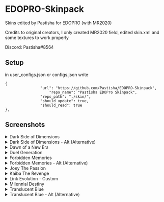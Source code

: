 # EDOPRO-Skinpack
Skins edited by Pastisha for EDOPRO (with MR2020)


Credits to original creators, I only created MR2020 field, edited skin.xml and some textures to work properly

Discord: Pastisha#8564


## Setup

in user_configs.json or configs.json write

```
{
     			"url": "https://github.com/Pastisha/EDOPRO-Skinpack",
      		        "repo_name": "Pastisha EDOPro Skinpack",
     			"repo_path": "./skin/",
     			"should_update": true,
     			"should_read": true
},
```

## Screenshots

<details><summary>Dark Side of Dimensions</summary>
<p>
 
![Screenshot 1](https://github.com/Pastisha/EDOPRO-Skinpack/blob/screenshots/EDOPro%202020-07-08%2017-10-00.png)
![Screenshot 2](https://github.com/Pastisha/EDOPRO-Skinpack/blob/screenshots/EDOPro%202020-07-08%2017-13-26.png)
</p>
</details>

<details><summary>Dark Side of Dimensions - Alt (Alternative)</summary>
<p>
 
![Screenshot 3](https://github.com/Pastisha/EDOPRO-Skinpack/blob/screenshots/EDOPro%202020-07-08%2017-10-28.png)
![Screenshot 4](https://github.com/Pastisha/EDOPRO-Skinpack/blob/screenshots/EDOPro%202020-07-08%2017-13-42.png)
</p>
</details>

<details><summary>Dawn of a New Era</summary>
<p>
 
![Screenshot 23](https://github.com/Pastisha/EDOPRO-Skinpack/blob/screenshots/EDOPro%202020-08-04%2019-52-33.png)
![Screenshot 24](https://github.com/Pastisha/EDOPRO-Skinpack/blob/screenshots/EDOPro%202020-08-04%2019-52-38.png)
</p>
</details>

<details><summary>Duel Generation</summary>
<p>
 
![Screenshot 5](https://github.com/Pastisha/EDOPRO-Skinpack/blob/screenshots/EDOPro%202020-07-08%2017-11-13.png)
![Screenshot 6](https://github.com/Pastisha/EDOPRO-Skinpack/blob/screenshots/EDOPro%202020-07-08%2017-13-59.png)
</p>
</details>

<details><summary>Forbidden Memories</summary>
<p>
 
![Screenshot 7](https://github.com/Pastisha/EDOPRO-Skinpack/blob/screenshots/EDOPro%202020-07-10%2020-55-52.png)
![Screenshot 8](https://github.com/Pastisha/EDOPRO-Skinpack/blob/screenshots/EDOPro%202020-07-10%2020-56-04.png)
</p>
</details>

<details><summary>Forbidden Memories - Alt (Alternative)</summary>
<p>
 
![Screenshot 9](https://github.com/Pastisha/EDOPRO-Skinpack/blob/screenshots/EDOPro%202020-07-10%2020-56-31.png)
![Screenshot 10](https://github.com/Pastisha/EDOPRO-Skinpack/blob/screenshots/EDOPro%202020-07-10%2020-56-36.png)
</p>
</details>

<details><summary>Joey The Passion</summary>
<p>
 
![Screenshot 11](https://github.com/Pastisha/EDOPRO-Skinpack/blob/screenshots/EDOPro%202020-07-08%2017-12-05.png)
![Screenshot 12](https://github.com/Pastisha/EDOPRO-Skinpack/blob/screenshots/EDOPro%202020-07-08%2017-14-47.png)
</p>
</details>

<details><summary>Kaiba The Revenge</summary>
<p>
 
![Screenshot 13](https://github.com/Pastisha/EDOPRO-Skinpack/blob/screenshots/EDOPro%202020-07-08%2017-12-24.png)
![Screenshot 14](https://github.com/Pastisha/EDOPRO-Skinpack/blob/screenshots/EDOPro%202020-07-08%2017-15-02.png)
</p>
</details>

<details><summary>Link Evolution - Custom</summary>
<p>
 
![Screenshot 15](https://github.com/Pastisha/EDOPRO-Skinpack/blob/screenshots/EDOPro%202020-07-25%2013-47-49.png)
![Screenshot 16](https://github.com/Pastisha/EDOPRO-Skinpack/blob/screenshots/EDOPro%202020-07-25%2013-47-56.png)
</p>
</details>

<details><summary>Milennial Destiny</summary>
<p>
 
![Screenshot 17](https://github.com/Pastisha/EDOPRO-Skinpack/blob/screenshots/EDOPro%202020-07-08%2017-12-44.png)
![Screenshot 18](https://github.com/Pastisha/EDOPRO-Skinpack/blob/screenshots/EDOPro%202020-07-08%2017-15-17.png)
</p>
</details>

<details><summary>Translucent Blue</summary>
<p>
 
![Screenshot 19](https://github.com/Pastisha/EDOPRO-Skinpack/blob/screenshots/EDOPro%202020-07-30%2017-32-52.png)
![Screenshot 20](https://github.com/Pastisha/EDOPRO-Skinpack/blob/screenshots/EDOPro%202020-07-30%2017-33-38.png)
</p>
</details>

<details><summary>Translucent Blue - Alt (Alternative)</summary>
<p>
   
![Screenshot 21]()
![Screenshot 22]()
</p>
</details>

